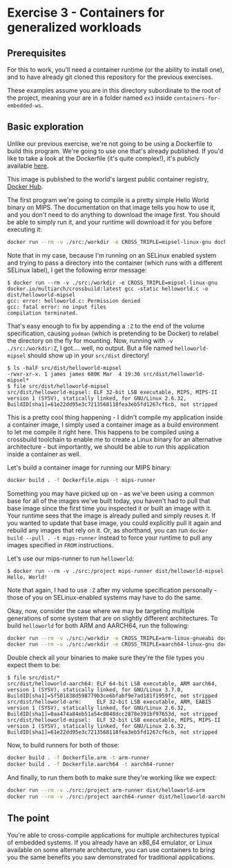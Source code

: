 # Exercise 3 - Containers for generalized workloads

## Prerequisites

For this to work, you'll need a container runtime (or the ability to install one), and to have already git cloned this repository for the previous exercises.

These examples assume you are in this directory subordinate to the root of the project, meaning your are in a folder named `ex3` inside `containers-for-embedded-ws`.

## Basic exploration

Unlike our previous exercise, we're not going to be using a Dockerfile to build this program. We're going to use one that's already published. If you'd like to take a look at the Dockerfile (it's quite complex!), it's publicly available [here](https://github.com/multiarch/crossbuild/blob/master/Dockerfile).

This image is published to the world's largest public container registry, [Docker Hub](https://hub.docker.com/r/multiarch/crossbuild).

The first program we're going to compile is a pretty simple Hello World binary on MIPS. The documentation on that image tells you how to use it, and you don't need to do anything to download the image first. You should be able to simply run it, and your runtime will download it for you before executing it:

```sh
docker run --rm -v ./src:/workdir -e CROSS_TRIPLE=mipsel-linux-gnu docker.io/multiarch/crossbuild:latest gcc -static helloworld.c -o dist/helloworld-mipsel
```

Note that in my case, because I'm running on an SELinux enabled system and trying to pass a directory into the container (which runs with a different SELinux label), I get the following error message:

```console
$ docker run --rm -v ./src:/workdir -e CROSS_TRIPLE=mipsel-linux-gnu docker.io/multiarch/crossbuild:latest gcc -static helloworld.c -o dist/helloworld-mipsel
gcc: error: helloworld.c: Permission denied
gcc: fatal error: no input files
compilation terminated.
```

That's easy enough to fix by appending a `:Z` to the end of the volume specification, causing `podman` (which is pretending to be Docker) to relabel the directory on the fly for mounting. Now, running with `-v ./src:/workdir:Z`, I got.... well, no output. But a file named `helloworld-mipsel` should show up in your `src/dist` directory!

```console
$ ls -halF src/dist/helloworld-mipsel
-rwxr-xr-x. 1 james james 680K Mar  4 19:36 src/dist/helloworld-mipsel*
$ file src/dist/helloworld-mipsel
src/dist/helloworld-mipsel: ELF 32-bit LSB executable, MIPS, MIPS-II version 1 (SYSV), statically linked, for GNU/Linux 2.6.32, BuildID[sha1]=61e22dd95e3c7213568118fea3eb5fd1267cf6cb, not stripped
```

This is a pretty cool thing happening - I didn't compile my application inside a container image, I simply used a container image as a build environment to let me compile it right here. This happens to be compiled using a crossbuild toolchain to enable me to create a Linux binary for an alternative architecture - but importantly, we should be able to _run_ this application inside a container as well.

Let's build a container image for running our MIPS binary:

```sh
docker build . -f Dockerfile.mips -t mips-runner
```

Something you may have picked up on - as we've been using a common base for all of the images we've built today, you haven't had to pull that base image since the first time you inspected it or built an image with it. Your runtime sees that the image is already pulled and simply reuses it. If you wanted to update that base image, you could explicitly pull it again and rebuild any images that rely on it. Or, as shorthand, you can run `docker build --pull . -t mips-runner` instead to force your runtime to pull any images specified in `FROM` instructions.

Let's use our mips-runner to run `helloworld`:

```console
$ docker run --rm -v ./src:/project mips-runner dist/helloworld-mipsel
Hello, World!
```

Note that again, I had to use `:Z` after my volume specification personally - those of you on SELinux-enabled systems may have to do the same.

Okay, now, consider the case where we may be targeting multiple generations of some system that are on slightly different architectures. To build `helloworld` for both ARM and AARCH64, run the following:

```sh
docker run --rm -v ./src:/workdir -e CROSS_TRIPLE=arm-linux-gnueabi docker.io/multiarch/crossbuild:latest gcc -static helloworld.c -o dist/helloworld-arm
docker run --rm -v ./src:/workdir -e CROSS_TRIPLE=aarch64-linux-gnu docker.io/multiarch/crossbuild:latest gcc -static helloworld.c -o dist/helloworld-aarch64
```

Double check all your binaries to make sure they're the file types you expect them to be:

```console
$ file src/dist/*
src/dist/helloworld-aarch64: ELF 64-bit LSB executable, ARM aarch64, version 1 (SYSV), statically linked, for GNU/Linux 3.7.0, BuildID[sha1]=5f501838d598779b3ce6bfabf9e7ad181f1959fc, not stripped
src/dist/helloworld-arm:     ELF 32-bit LSB executable, ARM, EABI5 version 1 (SYSV), statically linked, for GNU/Linux 2.6.32, BuildID[sha1]=0aa474a84eb51a54c0848dcc2878e391bf97653d, not stripped
src/dist/helloworld-mipsel:  ELF 32-bit LSB executable, MIPS, MIPS-II version 1 (SYSV), statically linked, for GNU/Linux 2.6.32, BuildID[sha1]=61e22dd95e3c7213568118fea3eb5fd1267cf6cb, not stripped
```


Now, to build runners for both of those:

```sh
docker build . -f Dockerfile.arm -t arm-runner
docker build . -f Dockerfile.aarch64 -t aarch64-runner
```

And finally, to run them both to make sure they're working like we expect:

```sh
docker run --rm -v ./src:/project arm-runner dist/helloworld-arm
docker run --rm -v ./src:/project aarch64-runner dist/helloworld-aarch64
```

## The point

You're able to cross-compile applications for multiple architectures typical of embedded systems. If you already have an x86_64 emulator, or Linux available on some alternate architecture, you can use containers to bring you the same benefits you saw demonstrated for traditional applications.
